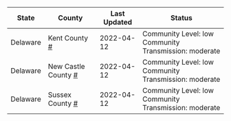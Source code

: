 State | County | Last Updated | Status
--- | --- | --- | --- 
Delaware | Kent County <a href="#kent_county">#</a> | 2022-04-12 | <a name="kent_county"></a>Community Level: low<br/>Community Transmission: moderate
Delaware | New Castle County <a href="#new_castle_county">#</a> | 2022-04-12 | <a name="new_castle_county"></a>Community Level: low<br/>Community Transmission: moderate
Delaware | Sussex County <a href="#sussex_county">#</a> | 2022-04-12 | <a name="sussex_county"></a>Community Level: low<br/>Community Transmission: moderate
